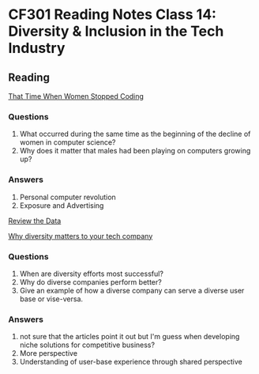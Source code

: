 # CF301 Reading Notes Class 14: Diversity & Inclusion in the Tech Industry

## Reading

[That Time When Women Stopped Coding](https://www.npr.org/sections/money/2014/10/21/357629765/when-women-stopped-coding)

### Questions

1. What occurred during the same time as the beginning of the decline of women in computer science?
2. Why does it matter that males had been playing on computers growing up?

### Answers

1. Personal computer revolution
2. Exposure and Advertising


[Review the Data](https://informationisbeautiful.net/visualizations/diversity-in-tech/)

[Why diversity matters to your tech company](https://www.usatoday.com/story/tech/columnist/2015/07/21/why-diversity-matters-your-tech-company/30419871/)

### Questions

1. When are diversity efforts most successful?
2. Why do diverse companies perform better?
3. Give an example of how a diverse company can serve a diverse user base or vise-versa.

### Answers

1. not sure that the articles point it out but I'm guess when developing niche solutions for competitive business?
2. More perspective
3. Understanding of user-base experience through shared perspective

